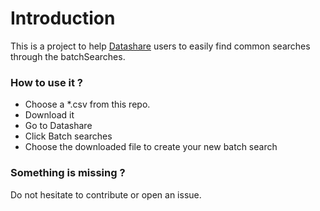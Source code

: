 # Introduction

This is a project to help [Datashare](https://datashare.icij.org/) users to easily find common searches through the batchSearches.

### How to use it ?
- Choose a *.csv from this repo.
- Download it
- Go to Datashare
- Click Batch searches
- Choose the downloaded file to create your new batch search


### Something is missing ?
Do not hesitate to contribute or open an issue.
